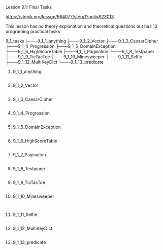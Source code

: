 Lesson 9.1: Final Tasks

https://stepik.org/lesson/864077/step/1?unit=923013

This lesson has no theory explonation and theoretical questions but has 13 programing practical tasks

9_1_tasks
├───9_1_1_anything
├───9_1_2_Vector
├───9_1_3_CaesarCipher
├───9_1_4_Progression
├───9_1_5_DomainException
├───9_1_6_HighScoreTable
├───9_1_7_Pagination
├───9_1_8_Testpaper
├───9_1_9_TicTacToe
├───9_1_10_Minesweeper
├───9_1_11_Selfie
├───9_1_12_MultiKeyDict
└───9_1_13_predicate

1. 9_1_1_anything

```

```

2. 9_1_2_Vector

```

```

3. 9_1_3_CaesarCipher

```

```

4. 9_1_4_Progression

```

```

5. 9_1_5_DomainException

```

```

6. 9_1_6_HighScoreTable

```

```

7. 9_1_7_Pagination

```

```

8. 9_1_8_Testpaper

```

```

9. 9_1_9_TicTacToe

```

```

10. 9_1_10_Minesweeper

```


```

11. 9_1_11_Selfie

```

```

12. 9_1_12_MultiKeyDict

```

```

13. 9_1_13_predicate

```

```
